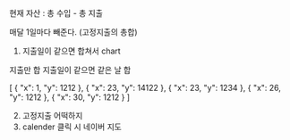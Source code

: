 현재 자산 : 총 수입 - 총 지출

매달 1일마다 빼준다.
(고정지출의 총합)

1. 지출일이 같으면 합쳐서 chart

지출만 합
지출일이 같으면 같은 날 합

[
{
"x": 1,
"y": 1212
},
{
"x": 23,
"y": 14122
},
{
"x": 23,
"y": 1234
},
{
"x": 26,
"y": 1212
},
{
"x": 30,
"y": 1212
}
]

2. 고정지출 어떡하지
3. calender 클릭 시 네이버 지도
